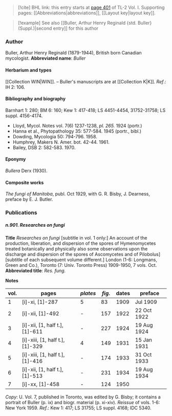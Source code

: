 > [!cite] BHL link: this entry starts at [page 401](https://www.biodiversitylibrary.org/page/33120532) of TL-2 Vol. I.
> Supporting pages: [[Abbreviations|abbreviations]], [[Layout key|layout key]].

> [!example] See also [[Buller, Arthur Henry Reginald {std. Buller} (Suppl.)|second entry]] for this author

### Author

Buller, Arthur Henry Reginald (1879-1944), British born Canadian mycologist. 
**Abbreviated name**: *Buller*

#### Herbarium and types

[[Collection WIN|WIN]]. – Buller's manuscripts are at [[Collection K|K]].
*Ref*.: IH 2: 106.

#### Bibliography and biography

Barnhart 1: 280; BM 6: 160; Kew 1: 417-418; LS 4451-4454, 31752-31758; LS suppl. 4156-4174.
- Lloyd, Mycol. Notes vol. 7(6) 1237-1238, *pl. 265.* 1924 (portr.)
- Hanna et al., Phytopathology 35: 577-584. 1945 (portr., bibl.)
- Dowding, Mycologia 50: 794-796. 1958.
- Humphrey, Makers N. Amer. bot. 42-44. 1961.
- Bailey, DSB 2: 582-583. 1970.

#### Eponymy

*Bullera* Derx (1930).

#### Composite works

*The fungi of Manitoba*, publ. Oct 1929, with G. R. Bisby, J. Dearness, preface by E. J. Butler.

### Publications

##### n.901. Researches on fungi

**Title**
*Researches on fungi* \[subtitle in vol. 1 only:\] An account of the production, liberation, and dispersion of the spores of Hymenomycetes treated botanically and physically also some observations upon the discharge and dispersion of the spores of Ascomycetes and of Pilobolus\] \[subtitle of each subsequent volume different.\] London (1-6: Longmans, Green and Co.), Toronto (7: Univ. Toronto Press) 1909-1950, 7 vols. Oct.
**Abbreviated title**: *Res. fung.*

**Notes**

|vol.	|pages	|*plates*	|*fig*.	|dates	|preface|
|---	|---	|---	|---	|---	|---	|
|1	|\[i\]-xi, \[1\]-287	|5	|83	|1909	|Jul 1909|
|2	|\[i\]-xii, \[1\]-492	|-	|157	|1922	|22 Oct 1922|
|3	|\[i\]-xii, \[1, half t.\], \[1\]-611	|-	|227	|1924	|19 Aug 1924|
|4	|\[i\]-xiii, \[1, half t.\], \[1\]-329	|4	|149	|1931	|15 Jan 1931|
|5	|\[i\]-xiii, \[1, half t.\], \[1\]-416	|-	|174	|1933	|31 Oct 1933|
|6	|\[i\]-xii, \[1, half t.\], \[1\]-513	|-	|231	|1934	|19 Aug 1934|
|7	|\[i\]-xx, \[1\]-458	|-	|124	|1950|

*Copy*: U.
Vol. 7, published in Toronto, was edited by G. Bisby; it contains a portrait of Buller (p. ix) and biogr. material (p. xi-xiv).
*Reissue* of vols. 1-6: New York 1959.
*Ref*.: Kew 1: 417; LS 31755; LS suppl. 4168; IDC 5340.

